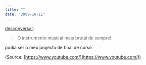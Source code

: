 ```yaml
---
title: ""
date: "2009-10-11"
---
```


[desconversar](http://desconversar.tumblr.com/post/210060209/o-instrumento-musical-mais-brutal-de-sempre):

> O instrumento musical mais brutal de sempre!

podia ser o meu projecto de final de curso

(Source: [https://www.youtube.com/](https://www.youtube.com/))
